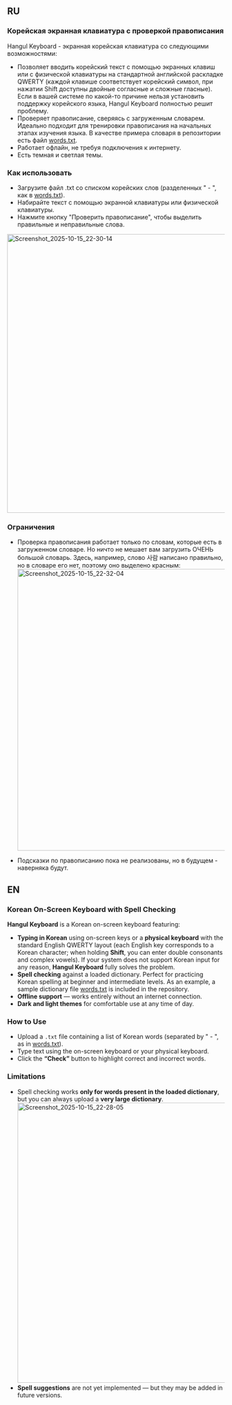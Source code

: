 ## RU
### Корейская экранная клавиатура с проверкой правописания

Hangul Keyboard - экранная корейская клавиатура со следующими возможностями:

- Позволяет вводить корейский текст с помощью экранных клавиш или с физической клавиатуры на стандартной английской раскладке QWERTY (каждой клавише соответствует корейский символ, при нажатии Shift доступны двойные согласные и сложные гласные). Если в вашей системе по какой-то причине нельзя установить поддержку корейского языка, Hangul Keyboard полностью решит проблему.
- Проверяет правописание, сверяясь с загруженным словарем. Идеально подходит для тренировки правописания на начальных этапах изучения языка. В качестве примера словаря в репозитории есть файл [words.txt](https://github.com/natkaida/hangul_keyboard/blob/main/words.txt).
- Работает офлайн, не требуя подключения к интернету.
- Есть темная и светлая темы.

### Как использовать

- Загрузите файл .txt со списком корейских слов (разделeнных " - ", как в [words.txt](https://github.com/natkaida/hangul_keyboard/blob/main/words.txt)).
- Набирайте текст с помощью экранной клавиатуры или физической клавиатуры.
- Нажмите кнопку "Проверить правописание", чтобы выделить правильные и неправильные слова.
<img width="1239" height="646" alt="Screenshot_2025-10-15_22-30-14" src="https://github.com/user-attachments/assets/bb803d50-56dd-4629-af24-858f01e22f56" />

### Ограничения

- Проверка правописания работает только по словам, которые есть в загруженном словаре. Но ничто не мешает вам загрузить ОЧЕНЬ большой словарь. Здесь, например, слово 사람 написано правильно, но в словаре его нет, поэтому оно выделено красным:
  <img width="1243" height="653" alt="Screenshot_2025-10-15_22-32-04" src="https://github.com/user-attachments/assets/c1914fb9-d201-4ef0-9f3e-3a4bd07dc950" />

- Подсказки по правописанию пока не реализованы, но в будущем - наверняка будут.

## EN

### Korean On-Screen Keyboard with Spell Checking

**Hangul Keyboard** is a Korean on-screen keyboard featuring:

- **Typing in Korean** using on-screen keys or a **physical keyboard** with the standard English QWERTY layout (each English key corresponds to a Korean character; when holding **Shift**, you can enter double consonants and complex vowels).
  If your system does not support Korean input for any reason, **Hangul Keyboard** fully solves the problem.
- **Spell checking** against a loaded dictionary. Perfect for practicing Korean spelling at beginner and intermediate levels.
  As an example, a sample dictionary file [words.txt](https://github.com/natkaida/hangul_keyboard/blob/main/words.txt) is included in the repository.
- **Offline support** — works entirely without an internet connection.
- **Dark and light themes** for comfortable use at any time of day.

### How to Use

- Upload a `.txt` file containing a list of Korean words (separated by " - ", as in [words.txt](https://github.com/natkaida/hangul_keyboard/blob/main/words.txt)).
- Type text using the on-screen keyboard or your physical keyboard.
- Click the **“Check”** button to highlight correct and incorrect words.

### Limitations

- Spell checking works **only for words present in the loaded dictionary**, but you can always upload a **very large dictionary**.
  <img width="1239" height="649" alt="Screenshot_2025-10-15_22-28-05" src="https://github.com/user-attachments/assets/43ea95f9-b319-4736-a406-ae85de68f166" />
- **Spell suggestions** are not yet implemented — but they may be added in future versions.


